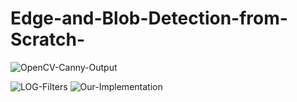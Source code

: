 # Edge-and-Blob-Detection-from-Scratch-

![OpenCV-Canny-Output](https://github.com/umairnawazz/Edge-and-Blob-Detection-from-Scratch-/assets/50889289/9616171f-bde8-436a-8e74-0962ce0540a5)


![LOG-Filters](https://github.com/umairnawazz/Edge-and-Blob-Detection-from-Scratch-/assets/50889289/ec0642eb-a159-4d1d-beb6-14f45d201f4c)
![Our-Implementation](https://github.com/umairnawazz/Edge-and-Blob-Detection-from-Scratch-/assets/50889289/1bd2a95c-bdfc-40be-a54d-10531306d8df)
